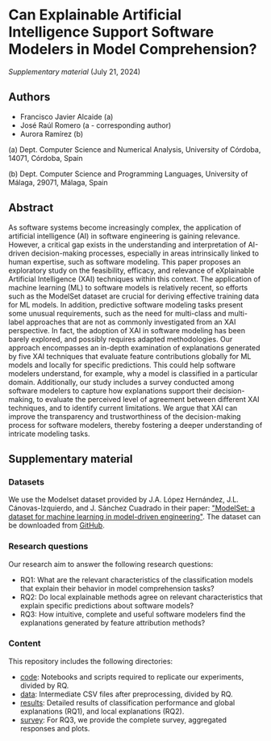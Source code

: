 # Can Explainable Artificial Intelligence Support Software Modelers in Model Comprehension?
_Supplementary material_ (July 21, 2024)

## Authors
- Francisco Javier Alcaide (a)
- José Raúl Romero (a - corresponding author)
- Aurora Ramírez (b)

(a) Dept. Computer Science and Numerical Analysis, University of Córdoba, 14071, Córdoba, Spain

(b) Dept. Computer Science and Programming Languages, University of Málaga, 29071, Málaga, Spain

## Abstract

As software systems become increasingly complex, the application of artificial intelligence (AI) in software engineering is gaining relevance. However, a critical gap exists in the understanding and interpretation of AI-driven decision-making processes, especially in areas intrinsically linked to human expertise, such as software modeling. This paper proposes an exploratory study on the feasibility, efficacy, and relevance of eXplainable Artificial Intelligence (XAI) techniques within this context. The application of machine learning (ML) to software models is relatively recent, so efforts such as the ModelSet dataset are crucial for deriving effective training data for ML models. In addition, predictive software modeling tasks present some unusual requirements, such as the need for multi-class and multi-label approaches that are not as commonly investigated from an XAI perspective. In fact, the adoption of XAI in software modeling has been barely explored, and possibly requires adapted methodologies. Our approach encompasses an in-depth examination of explanations generated by five XAI techniques that evaluate feature contributions globally for ML models and locally for specific predictions. This could help software modelers understand, for example, why a model is classified in a particular domain. Additionally, our study includes a survey conducted among software modelers to capture how explanations support their decision-making, to evaluate the perceived level of agreement between different XAI techniques, and to identify current limitations. We argue that XAI can improve the transparency and trustworthiness of the decision-making process for software modelers, thereby fostering a deeper understanding of intricate modeling tasks.

## Supplementary material

### Datasets

We use the Modelset dataset provided by J.A. López Hernández, J.L. Cánovas-Izquierdo, and J. Sánchez Cuadrado in their paper: ["ModelSet: a dataset for machine learning in model-driven engineering"](https://doi.org/10.1007/s10270-021-00929-3). The dataset can be downloaded from [GitHub](https://github.com/modelset/modelset-dataset).

### Research questions

Our research aim to answer the following research questions:

- RQ1: What are the relevant characteristics of the classification models that explain their behavior in model comprehension tasks?
- RQ2: Do local explainable methods agree on relevant characteristics that explain specific predictions about software models?
- RQ3: How intuitive, complete and useful software modelers find the explanations generated by feature attribution methods?

### Content

This repository includes the following directories:

- [code](https://github.com/jrromero/xai4model_comprehension/tree/main/code): Notebooks and scripts required to replicate our experiments, divided by RQ.
- [data](https://github.com/jrromero/xai4model_comprehension/tree/main/data): Intermediate CSV files after preprocessing, divided by RQ.
- [results](https://github.com/jrromero/xai4model_comprehension/tree/main/results): Detailed results of classification performance and global explanations (RQ1), and local explanations (RQ2).
- [survey](https://github.com/jrromero/xai4model_comprehension/tree/main/survey): For RQ3, we provide the complete survey, aggregated responses and plots. 
